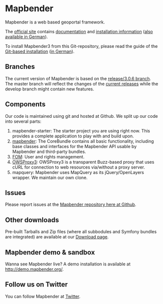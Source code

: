 # Mapbender

Mapbender is a web based geoportal framework.

The [official site](http://mapbender.org/?q=en) contains [documentation](http://mapbender.org/?q=en/documentation) and [installation information](http://doc.mapbender.org/en/book/installation.html) ([also available in German](http://doc.mapbender.org/de/book/installation.html)).

To install Mapbender3 from this Git-repository, please read the guide of the [Git-based installation](http://doc.mapbender.org/en/book/installation/installation_git.html) ([in German](http://doc.mapbender.org/de/book/installation/installation_git.html)).


## Branches

The current version of Mapbender is based on the [release/3.0.6 branch](https://github.com/mapbender/mapbender-starter/tree/release/3.0.5). The master branch will reflect the changes of the [current releases](https://github.com/mapbender/mapbender-starter/releases) while the develop branch might contain new features.



## Components

Our code is maintained using git and hosted at Github. We split up our code into several parts:

1. mapbender-starter: The starter project you are using right now. This provides a complete application to play with and build upon.
2. [mapbender](https://github.com/mapbender/mapbender/tree/release/3.0.6): The CoreBundle contains all basic functionality, including base classes and interfaces for the Mapbender API usable by Mapbender and third-party bundles.
3. [FOM](https://github.com/mapbender/fom/tree/release/3.0.6): User and rights management.
4. [OWSProxy3](https://github.com/mapbender/owsproxy3/tree/release/3.0.6): OWSProxy3 is a transparent Buzz-based proxy that uses cURL for connection to web resources via/without a proxy server.
5. mapquery: Mapbender uses MapQuery as its jQuery/OpenLayers wrapper. We maintain our own clone.


## Issues

Please report issues at the [Mapbender repository here at Github](https://github.com/mapbender/mapbender/issues).


## Other downloads

Pre-built Tarballs and Zip files (where all subbodules and Symfony bundles are integrated) are available at our [Download page](http://mapbender.org/download).


## Mapbender demo & sandbox

Wanna see Mapbender live? A demo installation is available at http://demo.mapbender.org/.


## Follow us on Twitter

You can follow Mapbender at [Twitter](https://twitter.com/mapbender).

